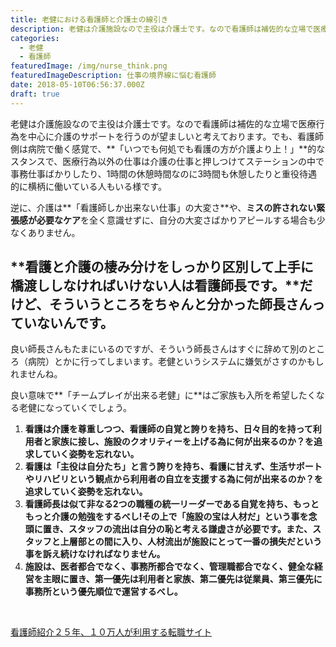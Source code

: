 ```yaml
---
title: 老健における看護師と介護士の線引き
description: 老健は介護施設なので主役は介護士です。なので看護師は補佐的な立場で医療行為を中心に介護のサポートを行うのが望ましいと考えております。
categories:
  - 老健
  - 看護師
featuredImage: /img/nurse_think.png
featuredImageDescription: 仕事の境界線に悩む看護師
date: 2018-05-10T06:56:37.000Z
draft: true
---
```

老健は介護施設なので主役は介護士です。なので看護師は補佐的な立場で医療行為を中心に介護のサポートを行うのが望ましいと考えております。でも、看護師側は病院で働く感覚で、**「いつでも何処でも看護の方が介護より上！」**的なスタンスで、医療行為以外の仕事は介護の仕事と押しつけてステーションの中で事務仕事ばかりしたり、1時間の休憩時間なのに3時間も休憩したりと重役待遇的に横柄に働いている人もいる様です。

逆に、介護は**「看護師しか出来ない仕事」の大変さ**や、**ミスの許されない緊張感が必要なケア**を全く意識せずに、自分の大変さばかりアピールする場合も少なくありません。

## **看護と介護の棲み分けをしっかり区別して上手に橋渡ししなければいけない人は看護師長です。****だけど、そういうところをちゃんと分かった師長さんっていないんです。**

良い師長さんもたまにいるのですが、そういう師長さんはすぐに辞めて別のところ（病院）とかに行ってしまいます。老健というシステムに嫌気がさすのかもしれませんね。

良い意味で**「チームプレイが出来る老健」に**はご家族も入所を希望したくなる老健になっていくでしょう。

  1. **看護は介護を尊重しつつ、看護師の自覚と誇りを持ち、日々目的を持って利用者と家族に接し、施設のクオリティーを上げる為に何が出来るのか？を追求していく姿勢を忘れない。**
  2. **看護は「主役は自分たち」と言う誇りを持ち、看護に甘えず、生活サポートやリハビリという観点から利用者の自立を支援する為に何が出来るのか？を追求していく姿勢を忘れない。**
  3. **看護師長は似て非なる2つの職種の統一リーダーである自覚を持ち、もっともっと介護の勉強をするべし!その上で「施設の宝は人材だ」という事を念頭に置き、スタッフの流出は自分の恥と考える謙虚さが必要です。また、スタッフと上層部との間に入り、人材流出が施設にとって一番の損失だという事を訴え続けなければなりません。**
  4. **施設は、医者都合でなく、事務所都合でなく、管理職都合でなく、健全な経営を主眼に置き、第一優先は利用者と家族、第二優先は従業員、第三優先に事務所という優先順位で運営するべし。**

&nbsp;

<a href="https://px.a8.net/svt/ejp?a8mat=1O594G+BTQ7U2+28U0+61Z82" target="_blank" rel="nofollow noopener">看護師紹介２５年、１０万人が利用する転職サイト</a>

<img src="https://www13.a8.net/0.gif?a8mat=1O594G+BTQ7U2+28U0+61Z82" alt="" width="1" height="1" border="0" />
